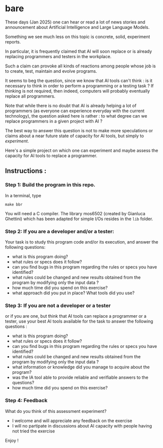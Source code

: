 # bare

These days (Jan 2025) one can hear or read a lot of news stories and announcement about Artificial Intelligence and Large Language Models.

Something we see much less on this topic is concrete, solid, experiment reports.

In particular, it is frequently claimed that AI will soon replace or is already replacing programmers and testers in the workplace.

Such a claim can provoke all kinds of reactions among people whose job is to create, test, maintain and evolve programs.

It seems to beg the question, since we know that AI tools can't think : is it necessary to think in order to perform a programming or a testing task ? If thinking is not required, then indeed, computers will probably eventually replace all programmers.

Note that while there is no doubt that AI is already helping a lot of programmers (as everyone can experience everyday with the current technology), the question asked here is rather : to what degree can we replace programmers in a given project with AI ?

The best way to answer this question is not to make more speculations or claims about a near future state of capacity for AI tools, but simply to *experiment*.

Here's a simple project on which one can experiment and maybe assess the capacity for AI tools to replace a programmer.

## Instructions :

### Step 1: Build the program in this repo.

In a terminal, type 

   `make bbr`

You will need a C compiler. The library mos6502 (created by Gianluca Ghettini) which has been adapted for simple I/Os resides in the `lib` folder. 

### Step 2: If you are a developer and/or a tester:

Your task is to study this program code and/or its execution, and answer the following questions:

- what is this program doing?
- what rules or specs does it follow?
- can you find bugs in this program regarding the rules or specs you have identified?
- what rules could be changed and new results obtained from the program by modifying only the input data ?
- how much time did you spend on this exercise?
- what approach did you put in place? What tools did you use?

### Step 3: If you are not a developer or a tester

or if you are one, but think that AI tools can replace a programmer or a tester, use your best AI tools available for the task to answer the following questions : 

- what is this program doing?
- what rules or specs does it follow?
- can you find bugs in this program regarding the rules or specs you have identified?
- what rules could be changed and new results obtained from the program by modifying only the input data ?
- what information or knowledge did you manage to acquire about the program?
- was the IA tool able to provide reliable and verifiable answers to the questions?
- how much time did you spend on this exercise?

### Step 4: Feedback

What do you think of this assessment experiment?

- I welcome and will appreciate any feedback on the exercise
- I will no partipate in discussions about AI capacity with people having not tried the exercise

Enjoy !
